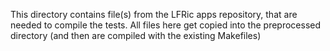 This directory contains file(s) from the LFRic apps repository, that are
needed to compile the tests. All files here get copied into the preprocessed
directory (and then are compiled with the existing Makefiles)
